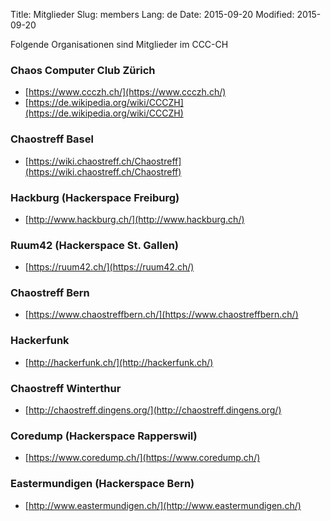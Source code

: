Title: Mitglieder
Slug: members
Lang: de
Date: 2015-09-20
Modified: 2015-09-20

Folgende Organisationen sind Mitglieder im CCC-CH

### Chaos Computer Club Zürich

  * [https://www.ccczh.ch/](https://www.ccczh.ch/)
  * [https://de.wikipedia.org/wiki/CCCZH](https://de.wikipedia.org/wiki/CCCZH)

### Chaostreff Basel

  * [https://wiki.chaostreff.ch/Chaostreff](https://wiki.chaostreff.ch/Chaostreff)

### Hackburg (Hackerspace Freiburg)

  * [http://www.hackburg.ch/](http://www.hackburg.ch/)

### Ruum42 (Hackerspace St. Gallen)

  * [https://ruum42.ch/](https://ruum42.ch/)

### Chaostreff Bern

  * [https://www.chaostreffbern.ch/](https://www.chaostreffbern.ch/)

### Hackerfunk

  * [http://hackerfunk.ch/](http://hackerfunk.ch/)

### Chaostreff Winterthur

  * [http://chaostreff.dingens.org/](http://chaostreff.dingens.org/)

### Coredump (Hackerspace Rapperswil)

  * [https://www.coredump.ch/](https://www.coredump.ch/)

### Eastermundigen (Hackerspace Bern)

  * [http://www.eastermundigen.ch/](http://www.eastermundigen.ch/)
